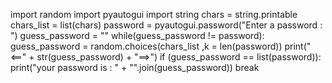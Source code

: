 import random
import pyautogui
import string
chars = string.printable
chars_list = list(chars)
password = pyautogui.password("Enter a password : ")
guess_password = ""
while(guess_password != password):
    guess_password = random.choices(chars_list ,k = len(password))
    print("<==" + str(guess_password) + "==>")
    if (guess_password == list(password)):
        print("your password is : " + "".join(guess_password))
        break

